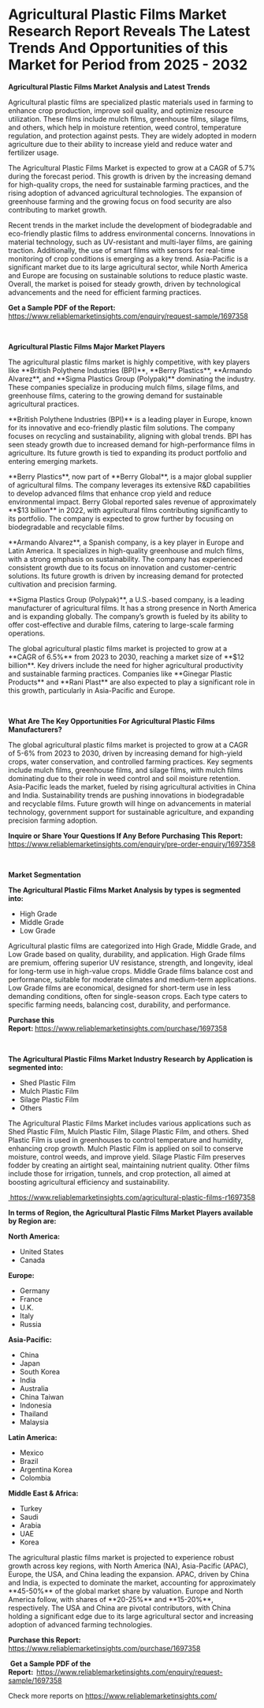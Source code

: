 <p><h1>Agricultural Plastic Films Market Research Report Reveals The Latest Trends And Opportunities of this Market for Period from 2025 - 2032</h1></p><p><strong>Agricultural Plastic Films Market Analysis and Latest Trends</strong></p>
<p><p>Agricultural plastic films are specialized plastic materials used in farming to enhance crop production, improve soil quality, and optimize resource utilization. These films include mulch films, greenhouse films, silage films, and others, which help in moisture retention, weed control, temperature regulation, and protection against pests. They are widely adopted in modern agriculture due to their ability to increase yield and reduce water and fertilizer usage.</p><p>The Agricultural Plastic Films Market is expected to grow at a CAGR of 5.7% during the forecast period. This growth is driven by the increasing demand for high-quality crops, the need for sustainable farming practices, and the rising adoption of advanced agricultural technologies. The expansion of greenhouse farming and the growing focus on food security are also contributing to market growth.</p><p>Recent trends in the market include the development of biodegradable and eco-friendly plastic films to address environmental concerns. Innovations in material technology, such as UV-resistant and multi-layer films, are gaining traction. Additionally, the use of smart films with sensors for real-time monitoring of crop conditions is emerging as a key trend. Asia-Pacific is a significant market due to its large agricultural sector, while North America and Europe are focusing on sustainable solutions to reduce plastic waste. Overall, the market is poised for steady growth, driven by technological advancements and the need for efficient farming practices.</p></p>
<p><strong>Get a Sample PDF of the Report:&nbsp;</strong> <a href="https://www.reliablemarketinsights.com/enquiry/request-sample/1697358?utm_campaign=1938&utm_medium=2&utm_source=Github&utm_content=ia&utm_term=25012025&utm_id=agricultural-plastic-films">https://www.reliablemarketinsights.com/enquiry/request-sample/1697358</a></p>
<p>&nbsp;</p>
<p><strong>Agricultural Plastic Films Major Market Players</strong></p>
<p><p>The agricultural plastic films market is highly competitive, with key players like **British Polythene Industries (BPI)**, **Berry Plastics**, **Armando Alvarez**, and **Sigma Plastics Group (Polypak)** dominating the industry. These companies specialize in producing mulch films, silage films, and greenhouse films, catering to the growing demand for sustainable agricultural practices.</p><p>**British Polythene Industries (BPI)** is a leading player in Europe, known for its innovative and eco-friendly plastic film solutions. The company focuses on recycling and sustainability, aligning with global trends. BPI has seen steady growth due to increased demand for high-performance films in agriculture. Its future growth is tied to expanding its product portfolio and entering emerging markets.</p><p>**Berry Plastics**, now part of **Berry Global**, is a major global supplier of agricultural films. The company leverages its extensive R&D capabilities to develop advanced films that enhance crop yield and reduce environmental impact. Berry Global reported sales revenue of approximately **$13 billion** in 2022, with agricultural films contributing significantly to its portfolio. The company is expected to grow further by focusing on biodegradable and recyclable films.</p><p>**Armando Alvarez**, a Spanish company, is a key player in Europe and Latin America. It specializes in high-quality greenhouse and mulch films, with a strong emphasis on sustainability. The company has experienced consistent growth due to its focus on innovation and customer-centric solutions. Its future growth is driven by increasing demand for protected cultivation and precision farming.</p><p>**Sigma Plastics Group (Polypak)**, a U.S.-based company, is a leading manufacturer of agricultural films. It has a strong presence in North America and is expanding globally. The company’s growth is fueled by its ability to offer cost-effective and durable films, catering to large-scale farming operations.</p><p>The global agricultural plastic films market is projected to grow at a **CAGR of 6.5%** from 2023 to 2030, reaching a market size of **$12 billion**. Key drivers include the need for higher agricultural productivity and sustainable farming practices. Companies like **Ginegar Plastic Products** and **Rani Plast** are also expected to play a significant role in this growth, particularly in Asia-Pacific and Europe.</p></p>
<p>&nbsp;</p>
<p><strong>What Are The Key Opportunities For Agricultural Plastic Films Manufacturers?</strong></p>
<p><p>The global agricultural plastic films market is projected to grow at a CAGR of 5-6% from 2023 to 2030, driven by increasing demand for high-yield crops, water conservation, and controlled farming practices. Key segments include mulch films, greenhouse films, and silage films, with mulch films dominating due to their role in weed control and soil moisture retention. Asia-Pacific leads the market, fueled by rising agricultural activities in China and India. Sustainability trends are pushing innovations in biodegradable and recyclable films. Future growth will hinge on advancements in material technology, government support for sustainable agriculture, and expanding precision farming adoption.</p></p>
<p><strong>Inquire or Share Your Questions If Any Before Purchasing This Report:</strong> <a href="https://www.reliablemarketinsights.com/enquiry/pre-order-enquiry/1697358?utm_campaign=1938&utm_medium=2&utm_source=Github&utm_content=ia&utm_term=25012025&utm_id=agricultural-plastic-films">https://www.reliablemarketinsights.com/enquiry/pre-order-enquiry/1697358</a></p>
<p>&nbsp;</p>
<p><strong>Market Segmentation</strong></p>
<p><strong>The Agricultural Plastic Films Market Analysis by types is segmented into:</strong></p>
<p><ul><li>High Grade</li><li>Middle Grade</li><li>Low Grade</li></ul></p>
<p><p>Agricultural plastic films are categorized into High Grade, Middle Grade, and Low Grade based on quality, durability, and application. High Grade films are premium, offering superior UV resistance, strength, and longevity, ideal for long-term use in high-value crops. Middle Grade films balance cost and performance, suitable for moderate climates and medium-term applications. Low Grade films are economical, designed for short-term use in less demanding conditions, often for single-season crops. Each type caters to specific farming needs, balancing cost, durability, and performance.</p></p>
<p><strong>Purchase this Report:&nbsp;</strong><a href="https://www.reliablemarketinsights.com/purchase/1697358?utm_campaign=1938&utm_medium=2&utm_source=Github&utm_content=ia&utm_term=25012025&utm_id=agricultural-plastic-films">https://www.reliablemarketinsights.com/purchase/1697358</a></p>
<p>&nbsp;</p>
<p><strong>The Agricultural Plastic Films Market Industry Research by Application is segmented into:</strong></p>
<p><ul><li>Shed Plastic Film</li><li>Mulch Plastic Film</li><li>Silage Plastic Film</li><li>Others</li></ul></p>
<p><p>The Agricultural Plastic Films Market includes various applications such as Shed Plastic Film, Mulch Plastic Film, Silage Plastic Film, and others. Shed Plastic Film is used in greenhouses to control temperature and humidity, enhancing crop growth. Mulch Plastic Film is applied on soil to conserve moisture, control weeds, and improve yield. Silage Plastic Film preserves fodder by creating an airtight seal, maintaining nutrient quality. Other films include those for irrigation, tunnels, and crop protection, all aimed at boosting agricultural efficiency and sustainability.</p></p>
<p><a href="https://www.reliablemarketinsights.com/agricultural-plastic-films-r1697358?utm_campaign=1938&utm_medium=2&utm_source=Github&utm_content=ia&utm_term=25012025&utm_id=agricultural-plastic-films">&nbsp;https://www.reliablemarketinsights.com/agricultural-plastic-films-r1697358</a></p>
<p><strong>In terms of Region, the Agricultural Plastic Films Market Players available by Region are:</strong></p>
<p>
    <p> <strong> North America: </strong>
        <ul>
            <li>United States</li>
            <li>Canada</li>
        </ul>
        </p> 
    <p> <strong> Europe: </strong>
        <ul>
            <li>Germany</li>
            <li>France</li>
            <li>U.K.</li>
            <li>Italy</li>
            <li>Russia</li>
        </ul>
        </p> 
    <p> <strong> Asia-Pacific: </strong>
        <ul>
            <li>China</li>
            <li>Japan</li>
            <li>South Korea</li>
            <li>India</li>
            <li>Australia</li>
            <li>China Taiwan</li>
            <li>Indonesia</li>
            <li>Thailand</li>
            <li>Malaysia</li>
        </ul>
        </p> 
    <p> <strong> Latin America: </strong>
        <ul>
            <li>Mexico</li>
            <li>Brazil</li>
            <li>Argentina Korea</li>
            <li>Colombia</li>
        </ul>
        </p> 
    <p> <strong> Middle East & Africa: </strong>
        <ul>
            <li>Turkey</li>
            <li>Saudi</li>
            <li>Arabia</li>
            <li>UAE</li>
            <li>Korea</li>
        </ul>
    </p>
    </p>
<p><p>The agricultural plastic films market is projected to experience robust growth across key regions, with North America (NA), Asia-Pacific (APAC), Europe, the USA, and China leading the expansion. APAC, driven by China and India, is expected to dominate the market, accounting for approximately **45-50%** of the global market share by valuation. Europe and North America follow, with shares of **20-25%** and **15-20%**, respectively. The USA and China are pivotal contributors, with China holding a significant edge due to its large agricultural sector and increasing adoption of advanced farming technologies.</p></p>
<p><strong>Purchase this Report: </strong><a href="https://www.reliablemarketinsights.com/purchase/1697358?utm_campaign=1938&utm_medium=2&utm_source=Github&utm_content=ia&utm_term=25012025&utm_id=agricultural-plastic-films">https://www.reliablemarketinsights.com/purchase/1697358</a></p>
<p>&nbsp;<strong>Get a Sample PDF of the Report:&nbsp;&nbsp;</strong><a href="https://www.reliablemarketinsights.com/enquiry/request-sample/1697358?utm_campaign=1938&utm_medium=2&utm_source=Github&utm_content=ia&utm_term=25012025&utm_id=agricultural-plastic-films">https://www.reliablemarketinsights.com/enquiry/request-sample/1697358</a></p>
<p><strong></strong></p>
<p>Check more reports on <a href="https://www.reliablemarketinsights.com/?utm_campaign=1938&utm_medium=2&utm_source=Github&utm_content=ia&utm_term=25012025&utm_id=agricultural-plastic-films">https://www.reliablemarketinsights.com/</a></p>
